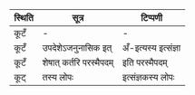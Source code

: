 | स्थिति | सूत्र | टिप्पणी |
| ----- | ------- | ------ |
| कूटँ | - | - |
| कूटँ | उपदेशेऽजनुनासिक इत् | अँ-इत्यस्य इत्संज्ञा |
| कूटँ | शेषात् कर्तरि परस्मैपदम् | इति परस्मैपदम् |
| कूट् | तस्य लोपः | इत्संज्ञकस्य लोपः |
